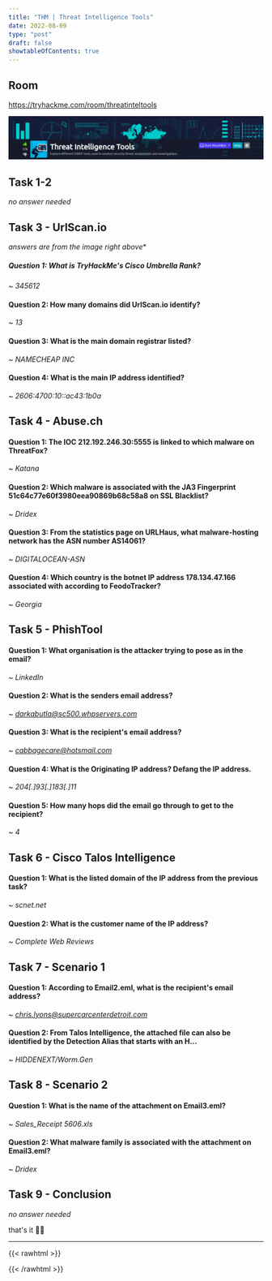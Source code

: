 ```yaml
---
title: "THM | Threat Intelligence Tools"
date: 2022-08-09
type: "post"
draft: false
showtableOfContents: true
---
```


## Room

https://tryhackme.com/room/threatinteltools

![screenshot of the room](/images/write-ups/threatinteltools/2022.png)

## Task 1-2

*no answer needed*

## Task 3 - UrlScan.io 
*answers are from the image right above**

##### Question 1: What is TryHackMe's Cisco Umbrella Rank?

~ *345612*

#### Question 2: How many domains did UrlScan.io identify?

~ *13*

#### Question 3: What is the main domain registrar listed?

~ *NAMECHEAP INC*

#### Question 4: What is the main IP address identified?

~ *2606:4700:10::ac43:1b0a*

## Task 4 - Abuse.ch

#### Question 1: The IOC 212.192.246.30:5555 is linked to which malware on ThreatFox?

~ *Katana*

#### Question 2: Which malware is associated with the JA3 Fingerprint 51c64c77e60f3980eea90869b68c58a8 on SSL Blacklist?

~ *Dridex*

#### Question 3: From the statistics page on URLHaus, what malware-hosting network has the ASN number AS14061?

~ *DIGITALOCEAN-ASN*

#### Question 4: Which country is the botnet IP address 178.134.47.166 associated with according to FeodoTracker?

~ *Georgia*

## Task 5 -  PhishTool

#### Question 1: What organisation is the attacker trying to pose as in the email?

~ *LinkedIn*

#### Question 2: What is the senders email address?

~ *darkabutla@sc500.whpservers.com*

#### Question 3: What is the recipient's email address?

~ *cabbagecare@hotsmail.com*

#### Question 4: What is the Originating IP address? Defang the IP address.

~ *204[.]93[.]183[.]11*

#### Question 5: How many hops did the email go through to get to the recipient?

~ *4*

## Task 6 - Cisco Talos Intelligence

#### Question 1: What is the listed domain of the IP address from the previous task?

~ *scnet.net*

#### Question 2: What is the customer name of the IP address?

~ *Complete Web Reviews*

## Task 7 - Scenario 1

#### Question 1: According to Email2.eml, what is the recipient's email address?

~ *chris.lyons@supercarcenterdetroit.com*

#### Question 2: From Talos Intelligence, the attached file can also be identified by the Detection Alias that starts with an H...

~ *HIDDENEXT/Worm.Gen*

## Task 8 - Scenario 2

#### Question 1: What is the name of the attachment on Email3.eml?

~ *Sales_Receipt 5606.xls*

#### Question 2: What malware family is associated with the attachment on Email3.eml?

~ *Dridex*

## Task 9 - Conclusion

*no answer needed*

that's it ✌🏽

-------------------------------------------------------------
{{< rawhtml >}} 
<script src="https://utteranc.es/client.js"
        repo="mansoorbarri/website"
        issue-term="title"
        theme="dark-blue"
        crossorigin="anonymous"
        async>
</script>
{{< /rawhtml >}}